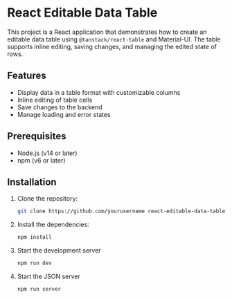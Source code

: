 # React Editable Data Table

This project is a React application that demonstrates how to create an editable data table using `@tanstack/react-table` and Material-UI. The table supports inline editing, saving changes, and managing the edited state of rows.

## Features

- Display data in a table format with customizable columns
- Inline editing of table cells
- Save changes to the backend
- Manage loading and error states

## Prerequisites

- Node.js (v14 or later)
- npm (v6 or later)

## Installation

1. Clone the repository:

   ```bash
   git clone https://github.com/yourusername react-editable-data-table.git
2. Install the dependencies:

    ```bash
    npm install
3. Start the development server

    ```bash
    npm run dev
4. Start the JSON server

    ```bash
    npm run server    


